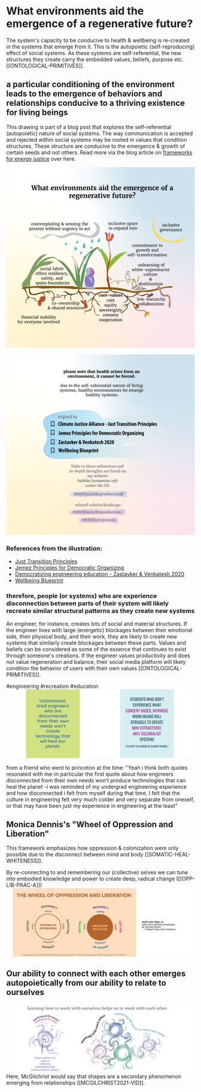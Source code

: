 # What environments aid the emergence of a regenerative future?
The system's capacity to be conducive to health & wellbeing is re-created in the systems that emerge from it. This is the autopoietic (self-reproducing) effect of social systems. As these systems are self-referential, the new structures they create carry the embedded values, beliefs, purpose etc. [[ONTOLOGICAL-PRIMITIVES]].

## a particular conditioning of the environment leads to the emergence of behaviors and relationships conducive to a thriving existence for living beings
This drawing is part of a blog post that explores the self-referential (autopoietic) nature of social systems. The way communication is accepted and rejected within social systems may be rooted in values that condition structures. These structure are conducive to the emergence & growth of certain seeds and not others. Read more via the blog article on [frameworks for energy justice](https://www.omprakash.org/blog/frameworks-for-a-just-energy-network) over here.

![](media/MMSHealthAutopoiesis-merge-05.png)

![](media/MMSHealthAutopoiesis-merge-06.png)

### References from the illustration:
- [Just Transition Principles](https://climatejusticealliance.org/just-transition/)
- [Jemez Principles for Democratic Organizing](https://climatejusticealliance.org/jemez-principles/)
- [Democratizing engineering education - Zastavker & Venkatesh 2020](https://aic-atlas.s3.eu-north-1.amazonaws.com/projects/e7299991-eb2b-4764-a849-4909e01fb07d/documents/SZhHUrNGR0SUQ7lGQ8eQbX24UHw2HCzr6sV9DTR2.pdf)
- [Wellbeing Blueprint](https://wellbeingblueprint.org/blueprint/)



### therefore, people (or systems) who are experience disconnection between parts of their system will likely recreate similar structural patterns as they create new systems
An engineer, for instance, creates lots of social and material structures. If the engineer lives with large (energetic) blockages between their emotional side, their physical body, and their work, they are likely to create new systems that similarly create blockages between these parts. Values and beliefs can be considered as some of the essence that continues to exist through someone's creations. If the engineer values productivity and does not value regeneration and balance, their social media platform will likely condition the behavior of users with their own values [[ONTOLOGICAL-PRIMITIVES]]. 

#engineering #recreation #education
![](media/MMSHealthAutopoiesis-merge-01.png)

from a friend who went to princeton at the time: "Yeah i think both quotes resonated with me-in particular the first quote about how engineers disconnected from their own needs won’t produce technologies that can heal the planet -i was reminded of my undergrad engineering experience and how disconnected i felt from myself during that time. I felt that the culture in engineering felt very much colder and very separate from oneself, or that may have been just my experience in engineering at the least"

## Monica Dennis's "Wheel of Oppression and Liberation"
This framework emphasizes how oppression & colonization were only possible due to the disconnect between mind and body [[SOMATIC-HEAL-WHITENESS]].

By re-connecting to and remembering our (collective) selves we can tune into embodied knowledge and power to create deep, radical change ([[OPP-LIB-PRAC-A]])
![](media/MMSHealthAutopoiesis-merge-03.png)


## Our ability to connect with each other emerges autopoietically from our ability to relate to ourselves
![](media/MMSHealthAutopoiesis-merge-04.png)
Here, McGilchrist would say that shapes are a secondary phenomenon emerging from relationships [[MCGILCHRIST2021-VID]].